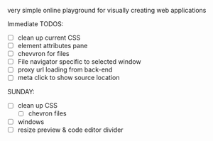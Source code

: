 very simple online playground for visually creating web applications

Immediate TODOS:

- [ ] clean up current CSS
- [ ] element attributes pane
- [ ] chevvron for files
- [ ] File navigator specific to selected window
- [ ] proxy url loading from back-end
- [ ] meta click to show source location

SUNDAY:

- [ ] clean up CSS
  - [ ] chevron files
- [ ] windows
- [ ] resize preview & code editor divider
